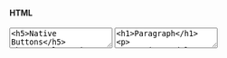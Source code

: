 
#### HTML


<textarea class="code-editor" name="code">
<h5>Native Buttons</h5>
<button class="is-basic">Button</button>
<button class="is-primary">Button</button>
<button class="is-secondary">Button</button>
<button class="is-outline">Button</button>
<button class="is-ghost">Button</button>
<h5>Link Buttons</h5>
<a href="#" class="button">Button</a>
<a href="#" class="button is-primary">Button</a>
<a href="#" class="button is-secondary">Button</a>
<a href="#" class="button is-outline">Button</a>
<a href="#" class="button is-ghost">Button</a>
<h5>Native Buttons</h5>
<button class="is-basic">Button</button>
<button class="is-primary">Button</button>
<button class="is-secondary">Button</button>
<button class="is-outline">Button</button>
<button class="is-ghost">Button</button>
<h5>Link Buttons</h5>
<a href="#" class="button">Button</a>
<a href="#" class="button is-primary">Button</a>
<a href="#" class="button is-secondary">Button</a>
<a href="#" class="button is-outline">Button</a>
<a href="#" class="button is-ghost">Button</a>
</textarea>

<textarea class="code-editor" name="code">
<h1>Paragraph</h1>
<p>
 Lorem ipsum dolor sit amet, consectetur adipiscing elit. Nulla nunc est, ultricies nec leo sit amet, ultricies semper dolor. Donec odio nunc, ornare quis turpis in, accumsan sollicitudin mauris. Phasellus velit libero, ultricies vel ante eget, tincidunt suscipit leo. Donec a turpis pretium, finibus felis sed, consequat ex. Duis tempus nisi id nisl volutpat scelerisque. Aenean quis consequat nunc, at pellentesque enim. Etiam accumsan felis vel bibendum bibendum. Etiam turpis eros, gravida et risus a, cursus vulputate felis. Nullam orci orci, pellentesque a consectetur sed, volutpat in odio. Duis tincidunt et nulla quis viverra. Nam ut elit ut ligula fermentum cursus eget id augue. Donec id fermentum augue, at dictum justo. Sed id laoreet eros, eu maximus libero. Nulla blandit tincidunt massa ac luctus. Nulla facilisi. In sed ligula eget justo vulputate luctus et nec sapien. 
</p>
<p>
 Consectetur adipiscing elit. Nulla nunc est, ultricies nec leo sit amet, ultricies semper dolor. Donec odio nunc, ornare quis turpis in, accumsan sollicitudin mauris. Phasellus velit libero, ultricies vel ante eget, tincidunt suscipit leo. Donec a turpis pretium, finibus felis sed, consequat ex. Duis tempus nisi id nisl volutpat scelerisque. Aenean quis consequat nunc, at pellentesque enim. Etiam accumsan felis vel bibendum bibendum. Etiam turpis eros, gravida et risus a, cursus vulputate felis. Nullam orci orci, pellentesque a consectetur sed, volutpat in odio. Duis tincidunt et nulla quis viverra. Nam ut elit ut ligula fermentum cursus eget id augue. Donec id fermentum augue, at dictum justo. Sed id laoreet eros, eu maximus libero. Nulla blandit tincidunt massa ac luctus. Nulla facilisi. In sed ligula eget justo vulputate luctus et nec sapien. 
</p>
</textarea>